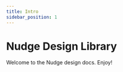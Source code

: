 ```yaml
---
title: Intro
sidebar_position: 1
---
```


# Nudge Design Library

Welcome to the Nudge design docs. Enjoy!
